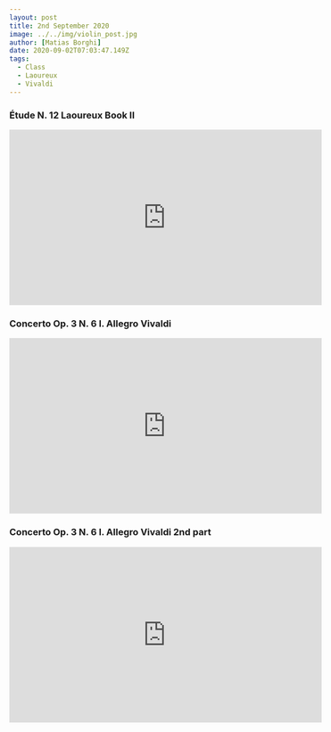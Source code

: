 ```yaml
---
layout: post
title: 2nd September 2020
image: ../../img/violin_post.jpg
author: [Matias Borghi]
date: 2020-09-02T07:03:47.149Z
tags:
  - Class
  - Laoureux
  - Vivaldi
---
```


### Étude N. 12 Laoureux Book II

<iframe width="560" height="315" src="https://www.youtube.com/embed/6DvsPs4aNIk" frameborder="0" allow="accelerometer; autoplay; encrypted-media; gyroscope; picture-in-picture" allowfullscreen></iframe>

### Concerto Op. 3 N. 6 I. Allegro Vivaldi

<iframe width="560" height="315" src="https://www.youtube.com/embed/GgRwf3mCsHY" frameborder="0" allow="accelerometer; autoplay; encrypted-media; gyroscope; picture-in-picture" allowfullscreen></iframe>

### Concerto Op. 3 N. 6 I. Allegro Vivaldi 2nd part

<iframe width="560" height="315" src="https://www.youtube.com/embed/-cFz0XkzJVE" frameborder="0" allow="accelerometer; autoplay; encrypted-media; gyroscope; picture-in-picture" allowfullscreen></iframe>
